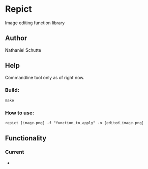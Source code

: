 # Repict
Image editing function library

## Author
Nathaniel Schutte

## Help
Commandline tool only as of right now.
### Build:
```
make
```
### How to use:
```
repict [image.png] -f "function_to_apply" -o [edited_image.png]
```
## Functionality
### Current
- 
